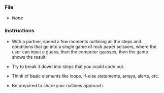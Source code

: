 ### File

* _None_

### Instructions

* With a partner, spend a few moments outlining all the steps and conditions that go into a single game of rock paper scissors, where the user can input a guess, then the computer guesses, then the game shows the result.

* Try to break it down into steps that you could code out.

* Think of basic elements like loops, if-else statements, arrays, alerts, etc.

* Be prepared to share your outlines approach.
